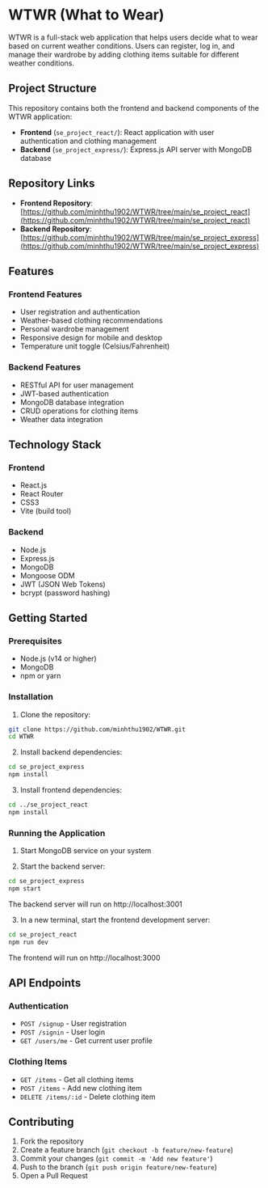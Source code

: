 # WTWR (What to Wear)

WTWR is a full-stack web application that helps users decide what to wear based on current weather conditions. Users can register, log in, and manage their wardrobe by adding clothing items suitable for different weather conditions.

## Project Structure

This repository contains both the frontend and backend components of the WTWR application:

- **Frontend** (`se_project_react/`): React application with user authentication and clothing management
- **Backend** (`se_project_express/`): Express.js API server with MongoDB database

## Repository Links

- **Frontend Repository**: [https://github.com/minhthu1902/WTWR/tree/main/se_project_react](https://github.com/minhthu1902/WTWR/tree/main/se_project_react)
- **Backend Repository**: [https://github.com/minhthu1902/WTWR/tree/main/se_project_express](https://github.com/minhthu1902/WTWR/tree/main/se_project_express)

## Features

### Frontend Features
- User registration and authentication
- Weather-based clothing recommendations
- Personal wardrobe management
- Responsive design for mobile and desktop
- Temperature unit toggle (Celsius/Fahrenheit)

### Backend Features
- RESTful API for user management
- JWT-based authentication
- MongoDB database integration
- CRUD operations for clothing items
- Weather data integration

## Technology Stack

### Frontend
- React.js
- React Router
- CSS3
- Vite (build tool)

### Backend
- Node.js
- Express.js
- MongoDB
- Mongoose ODM
- JWT (JSON Web Tokens)
- bcrypt (password hashing)

## Getting Started

### Prerequisites
- Node.js (v14 or higher)
- MongoDB
- npm or yarn

### Installation

1. Clone the repository:
```bash
git clone https://github.com/minhthu1902/WTWR.git
cd WTWR
```

2. Install backend dependencies:
```bash
cd se_project_express
npm install
```

3. Install frontend dependencies:
```bash
cd ../se_project_react
npm install
```

### Running the Application

1. Start MongoDB service on your system

2. Start the backend server:
```bash
cd se_project_express
npm start
```
The backend server will run on http://localhost:3001

3. In a new terminal, start the frontend development server:
```bash
cd se_project_react
npm run dev
```
The frontend will run on http://localhost:3000

## API Endpoints

### Authentication
- `POST /signup` - User registration
- `POST /signin` - User login
- `GET /users/me` - Get current user profile

### Clothing Items
- `GET /items` - Get all clothing items
- `POST /items` - Add new clothing item
- `DELETE /items/:id` - Delete clothing item

## Contributing

1. Fork the repository
2. Create a feature branch (`git checkout -b feature/new-feature`)
3. Commit your changes (`git commit -m 'Add new feature'`)
4. Push to the branch (`git push origin feature/new-feature`)
5. Open a Pull Request
